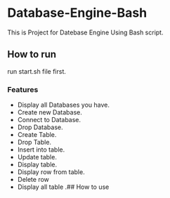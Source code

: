 # Database-Engine-Bash
This is Project for Datebase Engine Using Bash script.
## How to run 
run start.sh file first.

### Features
*  Display all Databases you have.
*  Create new Database.
*  Connect to Database.
*  Drop Database.
*  Create Table.
*  Drop Table.
*  Insert into table.
*  Update table.
*  Display table.
*  Display row from table. 
*  Delete row 
*  Display all table .## How to use

